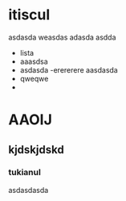 # itiscul

asdasda
weasdas
adasda
asdda
- lista
- aaasdsa
- asdasda
-erererere
aasdasda
- qweqwe
- 
# AAOIJ

## kjdskjdskd

### tukianul

asdasdasda
